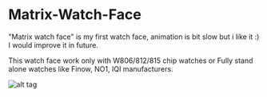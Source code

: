 # Matrix-Watch-Face
"Matrix watch face" is my first watch face, animation is bit slow but i like it :) I would improve it in future.

This watch face work only with W806/812/815 chip watches or Fully stand alone watches like Finow, NO1, IQI manufacturers.

![alt tag](http://i.imgur.com/MglQR8d.png)
